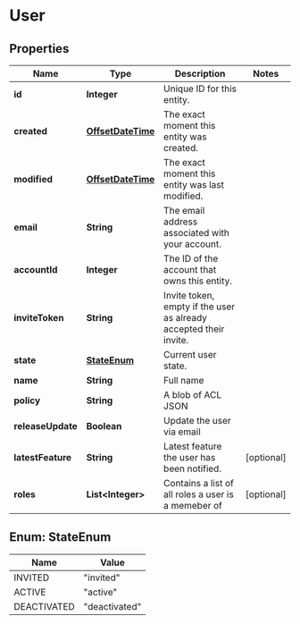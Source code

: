 
# User

## Properties
Name | Type | Description | Notes
------------ | ------------- | ------------- | -------------
**id** | **Integer** | Unique ID for this entity. | 
**created** | [**OffsetDateTime**](OffsetDateTime.md) | The exact moment this entity was created. | 
**modified** | [**OffsetDateTime**](OffsetDateTime.md) | The exact moment this entity was last modified. | 
**email** | **String** | The email address associated with your account. | 
**accountId** | **Integer** | The ID of the account that owns this entity. | 
**inviteToken** | **String** | Invite token, empty if the user as already accepted their invite. | 
**state** | [**StateEnum**](#StateEnum) | Current user state. | 
**name** | **String** | Full name | 
**policy** | **String** | A blob of ACL JSON | 
**releaseUpdate** | **Boolean** | Update the user via email | 
**latestFeature** | **String** | Latest feature the user has been notified. |  [optional]
**roles** | **List&lt;Integer&gt;** | Contains a list of all roles a user is a memeber of |  [optional]


<a name="StateEnum"></a>
## Enum: StateEnum
Name | Value
---- | -----
INVITED | &quot;invited&quot;
ACTIVE | &quot;active&quot;
DEACTIVATED | &quot;deactivated&quot;



